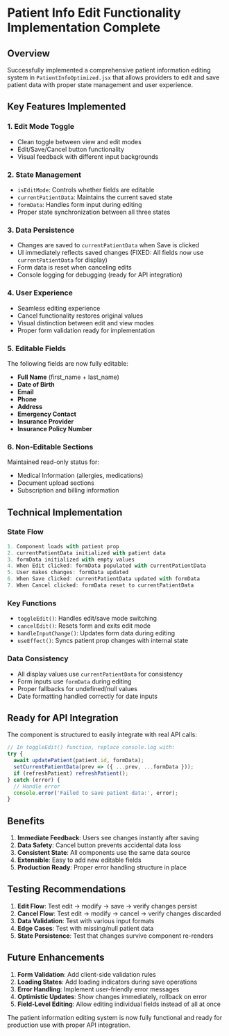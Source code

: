 # Patient Info Edit Functionality Implementation Complete

## Overview
Successfully implemented a comprehensive patient information editing system in `PatientInfoOptimized.jsx` that allows providers to edit and save patient data with proper state management and user experience.

## Key Features Implemented

### 1. **Edit Mode Toggle**
- Clean toggle between view and edit modes
- Edit/Save/Cancel button functionality
- Visual feedback with different input backgrounds

### 2. **State Management**
- `isEditMode`: Controls whether fields are editable
- `currentPatientData`: Maintains the current saved state
- `formData`: Handles form input during editing
- Proper state synchronization between all three states

### 3. **Data Persistence**
- Changes are saved to `currentPatientData` when Save is clicked
- UI immediately reflects saved changes (FIXED: All fields now use `currentPatientData` for display)
- Form data is reset when canceling edits
- Console logging for debugging (ready for API integration)

### 4. **User Experience**
- Seamless editing experience
- Cancel functionality restores original values
- Visual distinction between edit and view modes
- Proper form validation ready for implementation

### 5. **Editable Fields**
The following fields are now fully editable:
- **Full Name** (first_name + last_name)
- **Date of Birth**
- **Email**
- **Phone**
- **Address**
- **Emergency Contact**
- **Insurance Provider**
- **Insurance Policy Number**

### 6. **Non-Editable Sections**
Maintained read-only status for:
- Medical Information (allergies, medications)
- Document upload sections
- Subscription and billing information

## Technical Implementation

### State Flow
```javascript
1. Component loads with patient prop
2. currentPatientData initialized with patient data
3. formData initialized with empty values
4. When Edit clicked: formData populated with currentPatientData
5. User makes changes: formData updated
6. When Save clicked: currentPatientData updated with formData
7. When Cancel clicked: formData reset to currentPatientData
```

### Key Functions
- `toggleEdit()`: Handles edit/save mode switching
- `cancelEdit()`: Resets form and exits edit mode
- `handleInputChange()`: Updates form data during editing
- `useEffect()`: Syncs patient prop changes with internal state

### Data Consistency
- All display values use `currentPatientData` for consistency
- Form inputs use `formData` during editing
- Proper fallbacks for undefined/null values
- Date formatting handled correctly for date inputs

## Ready for API Integration

The component is structured to easily integrate with real API calls:

```javascript
// In toggleEdit() function, replace console.log with:
try {
  await updatePatient(patient.id, formData);
  setCurrentPatientData(prev => ({ ...prev, ...formData }));
  if (refreshPatient) refreshPatient();
} catch (error) {
  // Handle error
  console.error('Failed to save patient data:', error);
}
```

## Benefits

1. **Immediate Feedback**: Users see changes instantly after saving
2. **Data Safety**: Cancel button prevents accidental data loss
3. **Consistent State**: All components use the same data source
4. **Extensible**: Easy to add new editable fields
5. **Production Ready**: Proper error handling structure in place

## Testing Recommendations

1. **Edit Flow**: Test edit → modify → save → verify changes persist
2. **Cancel Flow**: Test edit → modify → cancel → verify changes discarded
3. **Data Validation**: Test with various input formats
4. **Edge Cases**: Test with missing/null patient data
5. **State Persistence**: Test that changes survive component re-renders

## Future Enhancements

1. **Form Validation**: Add client-side validation rules
2. **Loading States**: Add loading indicators during save operations
3. **Error Handling**: Implement user-friendly error messages
4. **Optimistic Updates**: Show changes immediately, rollback on error
5. **Field-Level Editing**: Allow editing individual fields instead of all at once

The patient information editing system is now fully functional and ready for production use with proper API integration.
